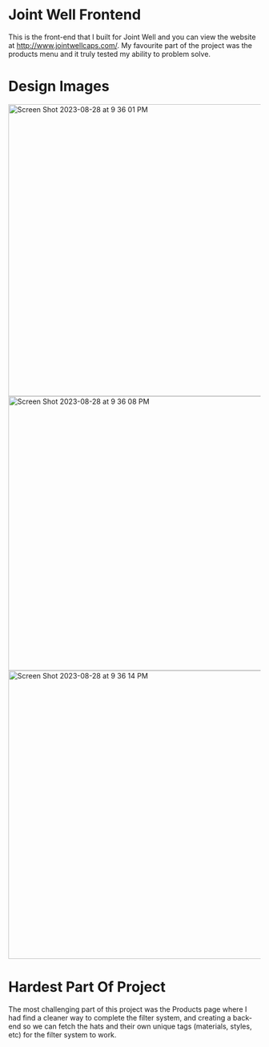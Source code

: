 # Joint Well Frontend

This is the front-end that I built for Joint Well and you can view the website at http://www.jointwellcaps.com/. My favourite part of the project was the products menu and it truly tested my ability to problem solve.


# Design Images
<img width="583" alt="Screen Shot 2023-08-28 at 9 36 01 PM" src="https://github.com/b718/jointwell-frontend/assets/56049467/9fe61863-fb52-4768-998c-489b566684f1">
<img width="548" alt="Screen Shot 2023-08-28 at 9 36 08 PM" src="https://github.com/b718/jointwell-frontend/assets/56049467/f6d63cb7-6a2c-409f-bf78-4c169dd29a98">
<img width="576" alt="Screen Shot 2023-08-28 at 9 36 14 PM" src="https://github.com/b718/jointwell-frontend/assets/56049467/270dac99-7e6b-4bcc-b159-9bd0788214bd">

# Hardest Part Of Project

The most challenging part of this project was the Products page where I had find a cleaner way to complete the filter system, and creating a back-end so we can fetch the hats and their own unique tags (materials, styles, etc) for the filter system to work.
